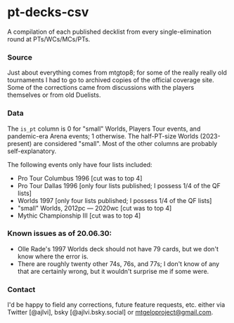 # pt-decks-csv
A compilation of each published decklist from every single-elimination round at PTs/WCs/MCs/PTs.

### Source

Just about everything comes from mtgtop8; for some of the really really old tournaments I had to go to archived copies of the official coverage site. Some of the corrections came from discussions with the players themselves or from old Duelists.

### Data

The `is_pt` column is 0 for "small" Worlds, Players Tour events, and pandemic-era Arena events; 1 otherwise. The half-PT-size Worlds (2023-present) are considered "small". Most of the other columns are probably self-explanatory.

The following events only have four lists included:

- Pro Tour Columbus 1996 [cut was to top 4]
- Pro Tour Dallas 1996 [only four lists published; I possess 1/4 of the QF lists]
- Worlds 1997 [only four lists published; I possess 1/4 of the QF lists]
- "small" Worlds, 2012pc &mdash; 2020wc [cut was to top 4]
- Mythic Championship III [cut was to top 4]
 
### Known issues as of 20.06.30:

- Olle Rade's 1997 Worlds deck should not have 79 cards, but we don't know where the error is.
- There are roughly twenty other 74s, 76s, and 77s; I don't know of any that are certainly wrong, but it wouldn't surprise me if some were.

### Contact

I'd be happy to field any corrections, future feature requests, etc. either via Twitter [@ajlvi], bsky [@ajlvi.bsky.social] or mtgeloproject@gmail.com.
